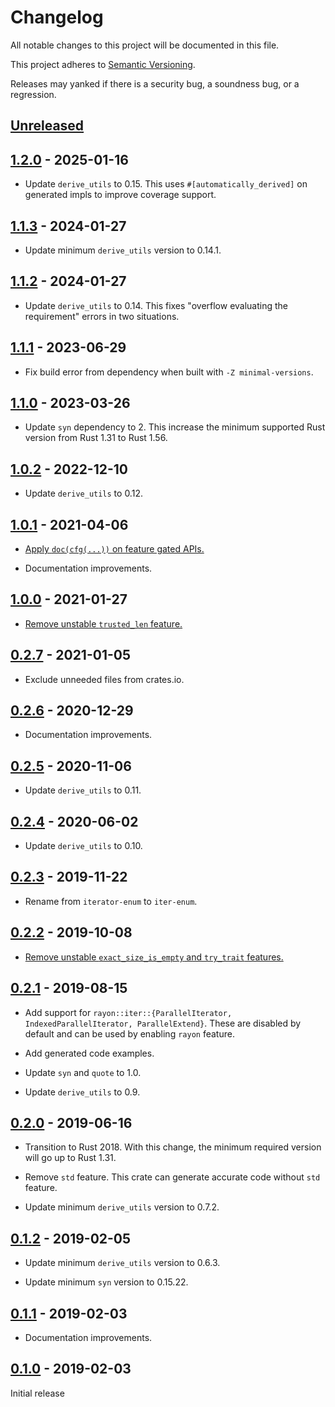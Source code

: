# Changelog

All notable changes to this project will be documented in this file.

This project adheres to [Semantic Versioning](https://semver.org).

Releases may yanked if there is a security bug, a soundness bug, or a regression.

<!--
Note: In this file, do not use the hard wrap in the middle of a sentence for compatibility with GitHub comment style markdown rendering.
-->

## [Unreleased]

## [1.2.0] - 2025-01-16

- Update `derive_utils` to 0.15. This uses `#[automatically_derived]` on generated impls to improve coverage support.

## [1.1.3] - 2024-01-27

- Update minimum `derive_utils` version to 0.14.1.

## [1.1.2] - 2024-01-27

- Update `derive_utils` to 0.14. This fixes "overflow evaluating the requirement" errors in two situations.

## [1.1.1] - 2023-06-29

- Fix build error from dependency when built with `-Z minimal-versions`.

## [1.1.0] - 2023-03-26

- Update `syn` dependency to 2. This increase the minimum supported Rust version from Rust 1.31 to Rust 1.56.

## [1.0.2] - 2022-12-10

- Update `derive_utils` to 0.12.

## [1.0.1] - 2021-04-06

- [Apply `doc(cfg(...))` on feature gated APIs.](https://github.com/taiki-e/iter-enum/pull/15)

- Documentation improvements.

## [1.0.0] - 2021-01-27

- [Remove unstable `trusted_len` feature.](https://github.com/taiki-e/iter-enum/pull/14)

## [0.2.7] - 2021-01-05

- Exclude unneeded files from crates.io.

## [0.2.6] - 2020-12-29

- Documentation improvements.

## [0.2.5] - 2020-11-06

- Update `derive_utils` to 0.11.

## [0.2.4] - 2020-06-02

- Update `derive_utils` to 0.10.

## [0.2.3] - 2019-11-22

- Rename from `iterator-enum` to `iter-enum`.

## [0.2.2] - 2019-10-08

- [Remove unstable `exact_size_is_empty` and `try_trait` features.](https://github.com/taiki-e/iter-enum/pull/7)

## [0.2.1] - 2019-08-15

- Add support for `rayon::iter::{ParallelIterator, IndexedParallelIterator, ParallelExtend}`. These are disabled by default and can be used by enabling `rayon` feature.

- Add generated code examples.

- Update `syn` and `quote` to 1.0.

- Update `derive_utils` to 0.9.

## [0.2.0] - 2019-06-16

- Transition to Rust 2018. With this change, the minimum required version will go up to Rust 1.31.

- Remove `std` feature. This crate can generate accurate code without `std` feature.

- Update minimum `derive_utils` version to 0.7.2.

## [0.1.2] - 2019-02-05

- Update minimum `derive_utils` version to 0.6.3.

- Update minimum `syn` version to 0.15.22.

## [0.1.1] - 2019-02-03

- Documentation improvements.

## [0.1.0] - 2019-02-03

Initial release

[Unreleased]: https://github.com/taiki-e/iter-enum/compare/v1.2.0...HEAD
[1.2.0]: https://github.com/taiki-e/iter-enum/compare/v1.1.3...v1.2.0
[1.1.3]: https://github.com/taiki-e/iter-enum/compare/v1.1.2...v1.1.3
[1.1.2]: https://github.com/taiki-e/iter-enum/compare/v1.1.1...v1.1.2
[1.1.1]: https://github.com/taiki-e/iter-enum/compare/v1.1.0...v1.1.1
[1.1.0]: https://github.com/taiki-e/iter-enum/compare/v1.0.2...v1.1.0
[1.0.2]: https://github.com/taiki-e/iter-enum/compare/v1.0.1...v1.0.2
[1.0.1]: https://github.com/taiki-e/iter-enum/compare/v1.0.0...v1.0.1
[1.0.0]: https://github.com/taiki-e/iter-enum/compare/v0.2.7...v1.0.0
[0.2.7]: https://github.com/taiki-e/iter-enum/compare/v0.2.6...v0.2.7
[0.2.6]: https://github.com/taiki-e/iter-enum/compare/v0.2.5...v0.2.6
[0.2.5]: https://github.com/taiki-e/iter-enum/compare/v0.2.4...v0.2.5
[0.2.4]: https://github.com/taiki-e/iter-enum/compare/v0.2.3...v0.2.4
[0.2.3]: https://github.com/taiki-e/iter-enum/compare/v0.2.2...v0.2.3
[0.2.2]: https://github.com/taiki-e/iter-enum/compare/v0.2.1...v0.2.2
[0.2.1]: https://github.com/taiki-e/iter-enum/compare/v0.2.0...v0.2.1
[0.2.0]: https://github.com/taiki-e/iter-enum/compare/v0.1.2...v0.2.0
[0.1.2]: https://github.com/taiki-e/iter-enum/compare/v0.1.1...v0.1.2
[0.1.1]: https://github.com/taiki-e/iter-enum/compare/v0.1.0...v0.1.1
[0.1.0]: https://github.com/taiki-e/iter-enum/releases/tag/v0.1.0
